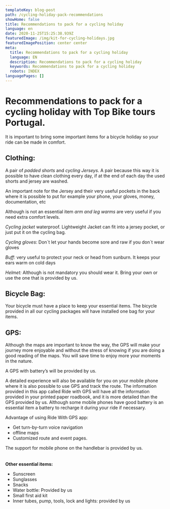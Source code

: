 ```yaml
---
templateKey: blog-post
path: /cycling-holiday-pack-recommendations
showHome: false
title: Recommendations to pack for a cycling holiday
language: en
date: 2020-11-25T15:25:38.939Z
featuredImage: /img/kit-for-cycling-holidays.jpg
featuredImagePosition: center center
meta:
  title: Recommendations to pack for a cycling holiday
  language: EN
  description: Recommendations to pack for a cycling holiday
  keywords: Recommendations to pack for a cycling holiday
  robots: INDEX
languagePages: []
---
```

# Recommendations to pack for a cycling holiday with Top Bike tours Portugal.

It is important to bring some important items for a bicycle holiday so your ride can be made in comfort.

## **Clothing:**

A pair of *padded shorts* and *cycling Jerseys*. A pair because this way it is possible to have clean clothing every day, if at the end of each day the used shorts and jersey are washed.

An important note for the Jersey and their very useful pockets in the back where it is possible to put for example your phone, your gloves, money, documentation, etc

Although is not an essential item *arm and leg warms* are very useful if you need extra comfort levels.

*Cycling jacket* waterproof. Lightweight Jacket can fit into a jersey pocket, or just put it on the cycling bag.

*Cycling gloves*: Don´t let your hands become sore and raw if you don´t wear gloves

*Buff:* very useful to protect your neck or head from sunburn. It keeps your ears warm on cold days

*Helmet:* Although is not mandatory you should wear it. Bring your own or use the one that is provided by us.

## **Bicycle Bag:**

Your bicycle must have a place to keep your essential items. The bicycle provided in all our cycling packages will have installed one bag for your items.

## **GPS:**

Although the maps are important to know the way, the GPS will make your journey more enjoyable and without the stress of knowing if you are doing a good reading of the maps. You will save time to enjoy more your moments in the nature.

A GPS with battery’s will be provided by us.

A detailed experience will also be available for you on your mobile phone where it is also possible to use GPS and track the route. The information provided in this app called Ride with GPS will have all the information provided in your printed paper roadbook, and it is more detailed than the GPS provided by us. Although some mobile phones have good battery is an essential item a battery to recharge it during your ride if necessary.

Advantage of using Ride With GPS app:

* Get turn-by-turn voice navigation
* offline maps
* Customized route and event pages.

The support for mobile phone on the handlebar is provided by us.
\
\
\
**Other essential items:**

* Sunscreen
* Sunglasses
* Snacks
* Water bottle: Provided by us
* Small first aid kit
* Inner tubes, pump, tools, lock and lights: provided by us
